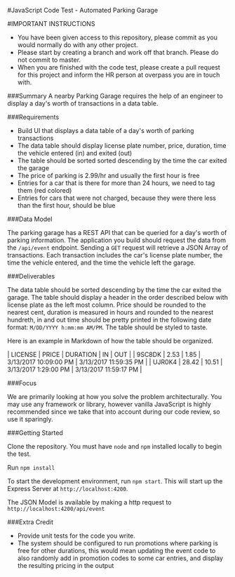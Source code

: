 #JavaScript Code Test - Automated Parking Garage

#IMPORTANT INSTRUCTIONS

- You have been given access to this repository, please commit as you would normally do with any other project.
- Please start by creating a branch and work off that branch. Please do not commit to master.
- When you are finished with the code test, please create a pull request for this project and inform the HR person at overpass you are in touch with. 

###Summary
 A nearby Parking Garage requires the help of an engineer to display a day's worth of transactions in a data table.


###Requirements

- Build UI that displays a data table of a day's worth of parking transactions
- The data table should display license plate number, price, duration, time the vehicle entered (in) and exited (out)
- The table should be sorted sorted descending by the time the car exited the garage
- The price of parking is 2.99/hr and usually the first hour is free
- Entries for a car that is there for more than 24 hours, we need to tag them (red colored)
- Entries for cars that were not charged, because they were there less than the first hour, should be blue

###Data Model

The parking garage has a REST API that can be queried for a day's worth of parking information. The application you build should request the data from the `/api/event` endpoint. Sending a `GET` request will retrieve a JSON Array of transactions. Each transaction includes the car's license plate number, the time the vehicle entered, and the time the vehicle left the garage.


###Deliverables

The data table should be sorted descending by the time the car exited the garage. The table should display a header in the order described below with license plate as the left most column. Price should be rounded to the nearest cent, duration is measured in hours and rounded to the nearest hundreth, in and out time should be pretty printed in the following date format: `M/DD/YYYY h:mm:mm AM/PM`. The table should be styled to taste.

Here is an example in Markdown of how the table should be organized.

| LICENSE        | PRICE        | DURATION    | IN                         | OUT                         |
| 9SC8DK         | 2.53         | 1.85        | 3/13/2017 10:09:00 PM      | 3/13/2017 11:59:35 PM       |
| UJR0K4         | 28.42        | 10.51       | 3/13/2017 1:29:00 PM       | 3/13/2017 11:59:17 PM       |


###Focus

We are primarily looking at how you solve the problem architecturally. You may use any framework or library, however vanilla JavaScript is highly recommended since we take that into account during our code review, so use it sparingly.


###Getting Started

Clone the repository. You must have `node` and `npm` installed locally to begin the test.

Run `npm install`

To start the development environment, run `npm start`. This will start up the Express Server at `http://localhost:4200`.

The JSON Model is available by making a http request to `http://localhost:4200/api/event`


###Extra Credit

- Provide unit tests for the code you write.
- The system should be configured to run promotions where parking is free for other durations, this would mean updating the event code to also randomly add in promotion codes to some car entries, and display the resulting pricing in the output

